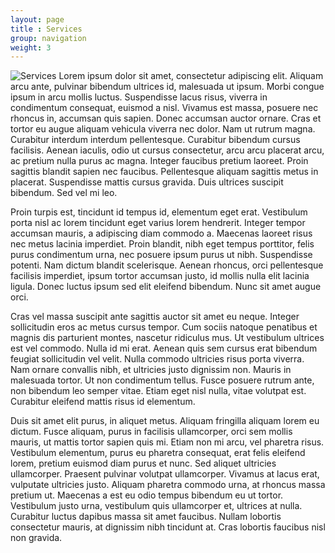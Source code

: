 ```yaml
---
layout: page
title : Services
group: navigation
weight: 3
---
```

![Services](http://placehold.it/300x300)
Lorem ipsum dolor sit amet, consectetur adipiscing elit. Aliquam arcu ante, pulvinar bibendum ultrices id, malesuada ut ipsum. Morbi congue ipsum in arcu mollis luctus. Suspendisse lacus risus, viverra in condimentum consequat, euismod a nisl. Vivamus est massa, posuere nec rhoncus in, accumsan quis sapien. Donec accumsan auctor ornare. Cras et tortor eu augue aliquam vehicula viverra nec dolor. Nam ut rutrum magna. Curabitur interdum interdum pellentesque. Curabitur bibendum cursus facilisis. Aenean iaculis, odio ut cursus consectetur, arcu arcu placerat arcu, ac pretium nulla purus ac magna. Integer faucibus pretium laoreet. Proin sagittis blandit sapien nec faucibus. Pellentesque aliquam sagittis metus in placerat. Suspendisse mattis cursus gravida. Duis ultrices suscipit bibendum. Sed vel mi leo.

Proin turpis est, tincidunt id tempus id, elementum eget erat. Vestibulum porta nisl ac lorem tincidunt eget varius lorem hendrerit. Integer tempor accumsan mauris, a adipiscing diam commodo a. Maecenas laoreet risus nec metus lacinia imperdiet. Proin blandit, nibh eget tempus porttitor, felis purus condimentum urna, nec posuere ipsum purus ut nibh. Suspendisse potenti. Nam dictum blandit scelerisque. Aenean rhoncus, orci pellentesque facilisis imperdiet, ipsum tortor accumsan justo, id mollis nulla elit lacinia ligula. Donec luctus ipsum sed elit eleifend bibendum. Nunc sit amet augue orci.

Cras vel massa suscipit ante sagittis auctor sit amet eu neque. Integer sollicitudin eros ac metus cursus tempor. Cum sociis natoque penatibus et magnis dis parturient montes, nascetur ridiculus mus. Ut vestibulum ultrices est vel commodo. Nulla id mi erat. Aenean quis sem cursus erat bibendum feugiat sollicitudin vel velit. Nulla commodo ultricies risus porta viverra. Nam ornare convallis nibh, et ultricies justo dignissim non. Mauris in malesuada tortor. Ut non condimentum tellus. Fusce posuere rutrum ante, non bibendum leo semper vitae. Etiam eget nisl nulla, vitae volutpat est. Curabitur eleifend mattis risus id elementum.

Duis sit amet elit purus, in aliquet metus. Aliquam fringilla aliquam lorem eu dictum. Fusce aliquam, purus in facilisis ullamcorper, orci sem mollis mauris, ut mattis tortor sapien quis mi. Etiam non mi arcu, vel pharetra risus. Vestibulum elementum, purus eu pharetra consequat, erat felis eleifend lorem, pretium euismod diam purus et nunc. Sed aliquet ultricies ullamcorper. Praesent pulvinar volutpat ullamcorper. Vivamus at lacus erat, vulputate ultricies justo. Aliquam pharetra commodo urna, at rhoncus massa pretium ut. Maecenas a est eu odio tempus bibendum eu ut tortor. Vestibulum justo urna, vestibulum quis ullamcorper et, ultrices at nulla. Curabitur luctus dapibus massa sit amet faucibus. Nullam lobortis consectetur mauris, at dignissim nibh tincidunt at. Cras lobortis faucibus nisl non gravida.
